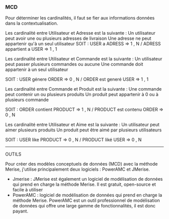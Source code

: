 ### MCD ###

Pour déterminer les cardinalités, il faut se fier aux informations données dans la contextualisation.


Les cardinalité entre Utilisateur et Adresse est la suivante : 
Un utilisateur peut avoir une ou plusieurs adresses de livraison
Une adresse ne peut appartenir qu'à un seul utilisateur
SOIT :
USER a ADRESS => 1 , N / ADRESS appartient a USER => 1 , 1


Les cardinalité entre Utilisateur et Commande est la suivante :
Un utilisateur peut passer plusieurs commandes ou aucune
Une commande doit appartenir à un seul utilisateur

SOIT :
USER génere ORDER => 0 , N / ORDER est generé USER => 1 , 1


Les cardinalité entre Commande et Produit est la suivante :
Une commande peut contenir un ou plusieurs produits
Un produit peut appartenir à 0 ou à plusieurs commande

SOIT :
ORDER contient PRODUCT => 1 , N / PRODUCT est contenu ORDER => 0 , N


Les cardinalité entre Utilisateur et Aime est la suivante :
Un utilisateur peut aimer plusieurs produits
Un produit peut être aimé par plusieurs utilisateurs

SOIT :
USER like PRODUCT => 0 , N / PRODUCT liké USER => 0 , N


________________________________________________________________________________


OUTILS

Pour créer des modèles conceptuels de données (MCD) avec la méthode Merise, j'utilise principalement deux logiciels : PowerAMC et JMerise. 

- Jmerise : JMerise est également un logiciel de modélisation de données qui prend en charge la méthode Merise. Il est gratuit, open-source et facile à utiliser
- PowerAMC : logiciel de modélisation de données qui prend en charge la méthode Merise. PowerAMC est un outil professionnel de modélisation de données qui offre une large gamme de fonctionnalités, il est donc payant.
